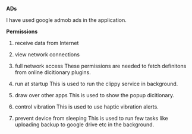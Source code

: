 **ADs**

I have used google admob ads in the application.

**Permissions**

1. receive data from Internet
2. view network connections
3. full network access
    These permissions are needed to fetch definitons from online dicitionary plugins.

4. run at startup
    This is used to run the clippy service in background.
5. draw over other apps
    This is used to show the popup dicitionary. 
6. control vibration
    This is used to use haptic vibration alerts.
7. prevent device from sleeping
    This is used to run few tasks like uploading backup to google drive etc in the background.
